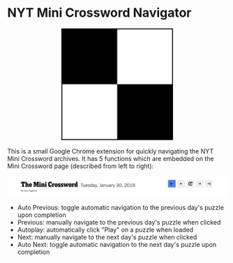 # NYT Mini Crossword Navigator

<p align="center">
  <img src="./icons/icon.png" width="256" />
</p>

This is a small Google Chrome extension for quickly navigating the NYT Mini Crossword archives. It has 5 functions which are embedded on the Mini Crossword page (described from left to right):

<p align="center">
  <img src="./screenshots/screenshot.png" />
</p>

- Auto Previous: toggle automatic navigation to the previous day's puzzle upon completion
- Previous: manually navigate to the previous day's puzzle when clicked
- Autoplay: automatically click "Play" on a puzzle when loaded
- Next: manually navigate to the next day's puzzle when clicked
- Auto Next: toggle automatic navigation to the next day's puzzle upon completion

